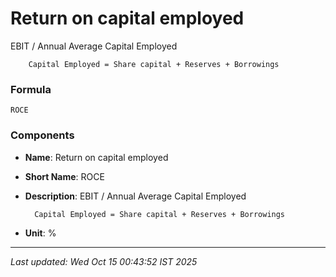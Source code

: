 # Return on capital employed
EBIT / Annual Average Capital Employed

        Capital Employed = Share capital + Reserves + Borrowings

### Formula
```text
ROCE
```


### Components
- **Name**: Return on capital employed
- **Short Name**: ROCE
- **Description**: EBIT / Annual Average Capital Employed

        Capital Employed = Share capital + Reserves + Borrowings
- **Unit**: %

---
*Last updated: Wed Oct 15 00:43:52 IST 2025*
